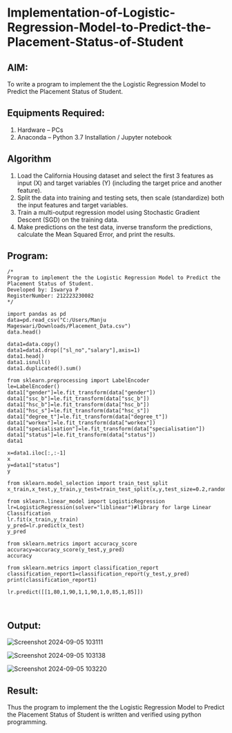 # Implementation-of-Logistic-Regression-Model-to-Predict-the-Placement-Status-of-Student

## AIM:
To write a program to implement the the Logistic Regression Model to Predict the Placement Status of Student.

## Equipments Required:
1. Hardware – PCs
2. Anaconda – Python 3.7 Installation / Jupyter notebook

## Algorithm
1. Load the California Housing dataset and select the first 3 features as input (X) and target variables (Y) (including the target price and another feature).
2. Split the data into training and testing sets, then scale (standardize) both the input features and target variables.
3. Train a multi-output regression model using Stochastic Gradient Descent (SGD) on the training data.
4. Make predictions on the test data, inverse transform the predictions, calculate the Mean Squared Error, and print the results.

## Program:
```
/*
Program to implement the the Logistic Regression Model to Predict the Placement Status of Student.
Developed by: Iswarya P
RegisterNumber: 212223230082
*/

import pandas as pd
data=pd.read_csv("C:/Users/Manju Mageswari/Downloads/Placement_Data.csv")
data.head()

data1=data.copy()
data1=data1.drop(["sl_no","salary"],axis=1)
data1.head()
data1.isnull()
data1.duplicated().sum()

from sklearn.preprocessing import LabelEncoder
le=LabelEncoder()
data1["gender"]=le.fit_transform(data["gender"])
data1["ssc_b"]=le.fit_transform(data["ssc_b"])
data1["hsc_b"]=le.fit_transform(data["hsc_b"])
data1["hsc_s"]=le.fit_transform(data["hsc_s"])
data1["degree_t"]=le.fit_transform(data["degree_t"])
data1["workex"]=le.fit_transform(data["workex"])
data1["specialisation"]=le.fit_transform(data["specialisation"])
data1["status"]=le.fit_transform(data["status"])
data1

x=data1.iloc[:,:-1]
x
y=data1["status"]
y

from sklearn.model_selection import train_test_split
x_train,x_test,y_train,y_test=train_test_split(x,y,test_size=0.2,random_state=0)

from sklearn.linear_model import LogisticRegression
lr=LogisticRegression(solver="liblinear")#library for large Linear Classification
lr.fit(x_train,y_train)
y_pred=lr.predict(x_test)
y_pred

from sklearn.metrics import accuracy_score
accuracy=accuracy_score(y_test,y_pred)
accuracy

from sklearn.metrics import classification_report
classification_report1=classification_report(y_test,y_pred)
print(classification_report1)

lr.predict([[1,80,1,90,1,1,90,1,0,85,1,85]])



```

## Output:
![Screenshot 2024-09-05 103111](https://github.com/user-attachments/assets/ff5ab1da-b0e1-4dec-bc1b-a921b88d412c)


![Screenshot 2024-09-05 103138](https://github.com/user-attachments/assets/5444e1de-0272-4bf9-b924-6c1cbb152ca4)


![Screenshot 2024-09-05 103220](https://github.com/user-attachments/assets/019cd29c-d967-402a-b900-17aa812f2090)




## Result:
Thus the program to implement the the Logistic Regression Model to Predict the Placement Status of Student is written and verified using python programming.
